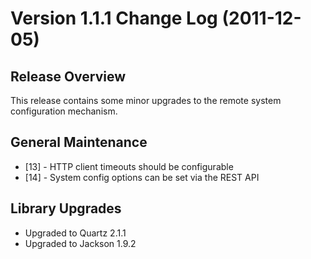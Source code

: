 # Version 1.1.1 Change Log (2011-12-05)

## Release Overview

This release contains some minor upgrades to the remote system configuration mechanism.

## General Maintenance

* [13] - HTTP client timeouts should be configurable
* [14] - System config options can be set via the REST API

## Library Upgrades

* Upgraded to Quartz 2.1.1
* Upgraded to Jackson 1.9.2